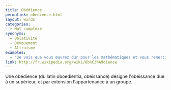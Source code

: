 ```yaml
---
title: Obédience
permalink: obedience.html
layout: words
categories:
  - Mot complexe
synonyms:
  - Oblativité
  - Dévouement
  - Altruisme
examples:
  - "Je vois que vous œuvrez dur pour les mathématiques et vous remercie de votre totale obédience (et oblativité) pour la chose."
link: http://fr.wikipedia.org/wiki/Ob%C3%A9dience
---
```


Une obédience (du latin oboedientia, obéissance) désigne l'obéissance due à un supérieur, et par extension l'appartenance à un groupe.
